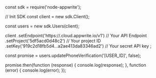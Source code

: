 const sdk = require('node-appwrite');

// Init SDK
const client = new sdk.Client();

const users = new sdk.Users(client);

client
    .setEndpoint('https://<REGION>.cloud.appwrite.io/v1') // Your API Endpoint
    .setProject('5df5acd0d48c2') // Your project ID
    .setKey('919c2d18fb5d4...a2ae413da83346ad2') // Your secret API key
;

const promise = users.updatePhoneVerification('[USER_ID]', false);

promise.then(function (response) {
    console.log(response);
}, function (error) {
    console.log(error);
});